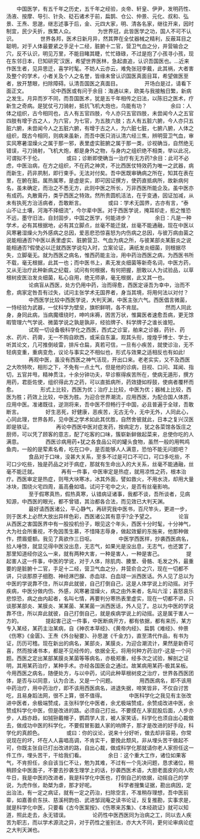 <!-- { "loadSidebar": true } -->
　　中国医学，有五千年之历史，五千年之经验，炎帝、轩皇、伊尹，发明药性、汤液、按摩、导引、针灸、砭石诸术于前，扁鹊、仓公、仲景、元化、叔和、弘景、王焘、思邈，继志述事于后，金、元四大家，明、清各名家，继往开来，因时制宜，民少夭折，族繁人众。
　　
　　为世界冠，此皆医学之功，国人不可不认识。
　　
　　世界各邦，医术日新月异，然其弊在全仗器械之精利，反蔽耳目之聪明，对于人体最要紧之手足十二经，脏腑十二官，营卫气血之分，井营输合之穴，反不认识，明见万里，不能目睹其睫，忙忙碌碌，不过是抱了小孩寻小孩，现在东邻日本，巳知研究’汉医，希望世界医林，急起直追，认识吾国医也。…近来作医生者，见异思迁，喜学时髦。不妨人云亦云，难免张冠李戴，此其祸，大者害及整个的学术，小者关及个人之名誉，皆缘未曾认识国医真面目耳，希望做医至者，放开慧眼，扫除障碍。认清吾国医之真面目。
　　
　　开场白是过，请看下面正文。
　　
　　论中西医或有问于余目：海通以来，欧美与我接触日繁，新病之发生。月异而岁不同，而吾国医术，犹是五千年相传之旧法，以陈旧之医术，疗新生之奇病。是犹仗弓刀骑射，抵抗飞机大炮也，乌能有功？
　　
　　余曰：人体之组织，古今相同也，古人有五官四肢，今人亦只五官四肢，未尝闻今人之五官四肢有增于古之人，为六官，为七官，为五肢六肢；古人有五脏六腑，今人亦只五脏六腑，未尝闻今人之五脏六腑，有增于古之人，为六脏七脏，七腑八腑，人体之组织，既古今相同，则病来虽新，而吾中医只消认清六经三焦，辨明营卫气血，审实风寒暑湿燥火之属于那一邪，表里虚实脏腑之属于那一类，诊视确当，自然绝无错误，弓刀骑射，飞机大炮，都是身外之物，与身内之组织绝不相类，举以此况，可谓拟不于伦。
　　
　　或曰；诊断即使确当一治疗有无方药?余目：此可不必虑，中医治病，在方之组织，不在药之神灵，不比西医仗特效药为唯一之武器，病而新生，药非夙制，即行束手。无法对付矣。吾中医既审确病之所在，知其在表在里，在腑在脏。属热属寒，是虚是实，即可因证撰方，使药直抵病所，故新病何名，虽未确定，而治之不悉无方，此则中医之所长，万非西医所能企及。虽中医亦有成药。丸散膏丹，类乎西医之特效。然所贵圆机活法，在乎变通，因证加减，从未有执死方治活病者，吾敢断言。
　　
　　或曰：学术无国界，古亦有言，“泰山不让土壤，河海不择细流”，今尔辈中医。对于西医学说，掩耳却走，拒之惟恐不远，墨守旧法，自封固步，中国之医学，何能进步？
　　
　　余日：凡是一种学术，必有其根据地，必有其立脚点，丝毫不能迁就，丝毫不能通融，现在中医以风寒暑湿燥火为外感病之总因，爱恶悲恐惊喜怒为内伤病之总因，与彼万病由菌之说能相通否?中医以表里虚实、脏腑营卫、气血为病之所，与彼某部炎某脏炎之说能相通否?假使必以迁就西医学说勾入时，立案论证，满纸发炎细菌，则根据尽失，立脚毫无。就为西医之病名，惟西药能主治，用中药治西医之病，为西医书所不载，毫无根据，此其一也；而中医书上，素无发炎细菌等新奇名词，中医方药，又从无治疗此种新病之纪载，试问有何根据，有何把握，胆敢以人为试验品，以草根树皮医治发炎细菌，私心自用，绝无师承，毫无根据，此又其一也。
　　
　　论病盲从西医，处方仍用中药，治而得愈，西医定诬吾为幸中，治而不愈，病家定咎吾有过失，试问主张学术无国界者，身当其境，将用何法以对付？
　　
　　中西医学比较中西医学说，大判天渊，中医主张六气。西医倡言微菌，一恃经验为武器，一仗科学为壁垒，旗帜鲜明，各不肯屈。
　　
　　然而人同此身，身同此病，当病魔缠绕时，呻吟床褥，困苦万状，惟冀医者速愈吾病，更无馀暇管理六气学说、微菌学说之孰是孰非，经验牌子、科学牌子之谁长谁短。
　　
　　试观一切设备极科学化之西医，西式之诊室，舶来之诊器，药针、药水、药片、药膏，无一不购自欧西，或采自东瀛，观其头衔，煌煌乎博士、学士，听其论文，几可推倒岐雷，排斥仓扁，真若可信，一旦有小疾苦，就使诊治，无不轻病变重，重病变危，议论与事实之不相似也，形式与效果之适相反也有如此!
　　
　　再观中医，虽没有西医之神气活现，开出口来。老老实实，又不及西医之大吹特吹，相形之下，不免有一点土气，但是他的诊病，目视、口问、耳闻、指切，五官并甩，精神贯注，十余分钟功夫，早诊察得疾苦所在，使病无遁形，撰方用药，君臣佐使，组织得此方之药，可以直抵病所，药效捷如桴鼓，使病者覆杯而愈。
　　
　　形式上比较，西医为优；治疗上比较，中医为优；器械上比较，西医为胜；药效上比较，中医为胜。为迎合世界潮流，应用西医，为配合国人体质，应用中医。准诸既往，逆测将来，吾中医不但畅行于中国，必且普遍于全球，吾敢断言。
　　
　　好生恶死，好健康，恶疾苦，无古无今，无中无外，人同此心，心同此理，世界各邦，见中医之学术如此其优胜，自然舍彼就此，日本之复兴汉医即是铁证。
　　
　　再论中西医中医对症发药，按病定方，犹之各菜馆各饭庄之厨师，可以凭了顾客的意志，配了吃客的口味，簇崭新鲜做起菜来，总使你吃的人满意。
　　
　　西医诊病用药+犹之各食品公司的罐头食物，虽然一般的用鸭鸡鱼肉，一般的是荤素名肴，吃在口中，是否能够人人满意，恐怕不能无问题吧？
　　
　　食品对于口味，没甚大关系，至多不过是可口不可口，可口多吃些，不可口少吃些，独是药品之对于病症，那就有生命出入的大关系，丝毫不能通融，丝毫不能迁就。
　　
　　再有一件事，中医审定是热症，就用凉性之药，根本治疗。西医审定是热症，则甩大块寒冰，冰其外面，譬如救火，不用水浇，却用大量冰块，围绕火宅四周，虽高叠如墙。试问于宅中之火，是否有丝毫影响。
　　
　　至于假寒真热，假热真寒，认错病证诸事，我都不谈，吾所谈者，见病知源，中西医的眼光，都不曾错，其治都各合法，而见效已大判天渊。
　　
　　最好请西医诸公，平心静气，再研究我中医书，百尺竿头，更进一步，则于医术上必然大放出异样色彩，西医诸公其有意乎?企予望之。
　　
　　论盲从西医之害国医界中有一股投机份子，眼见这个年头，西医十分时髦，十分神气，大为社会所重视，不免因羡生慕，不惜降志辱身，做起效颦的东施来，他那种做作，攒眉蹙额。我见了真欲作三日呕。
　　
　　中医学西医样，抄袭西医病名，拾人唾馀，就显见得中医没出息，无志气，如果光是没出息，无志气，也还罢了，那里知道经你这么一来，就有两种大害，一种是害人，一种是害己。
　　
　　提起害人这一件事，中医的学说，对于人体，除肌肉、腠里、骨骼、毛发之外，最重要的是脏腑十二官，手足十二经，营卫气血之分，井营俞合之穴，现在一切都不讲，只谈那原子细胞、神经淋巴腺、赤血球、白血球一派西医话。外人见了总以为中医的学说靠不住，所以弃此就彼，自己打倒自己，这是人体学说上的动摇。对于疾病，中医分做内伤、外感，风寒暑湿燥火，病之由外来者，名叫六淫；喜怒哀乐悲惊恐，病之由内起者，名叫七情，再要判分寒热表里虚实，现在一切都不讲，只谈那某部炎、某膜炎、某某菌、某某菌一派西医话，外人见了。总以为中医的学说靠不住，所以弃此就彼，自己打倒自己，就是疾病学说上的动摇。这是属于害人一方的。
　　
　　提起害己这一件事，中医断病开方，都有依据，都有来历，某方专入某经，某药主治某病，自《神农本草经》、《黄帝内经》、扁鹊《难经》、仲景《伤寒》《金匮》、王焘《外台秘要》、孙思邈《千金方》，直至清代作品，有书为证，历历可稽。现在新出的病名，某部炎，某膜炎，为迎合潮流计，果然是新奇可喜，然而按诸书本，都是不见经传的，依据全无，将用何种方药治疗-这是一个问题。西医之定出某部某膜炎某菌等等病名，亦极郑重，经多次之试验，解剖之证明，其用某药治疗，某种手术。亦经各国医会之通过。故某病用某药-极其呆板。今用西医之病名，随便处方，与以中药，试问此种草根树皮之治疗，世界各西医团体，是否与以同意，认为合法，又是一个问题。
　　
　　用西医病名，即不该用中药治疗，用中药治疗，即不该用西医病名，进退失据，啼笑皆非，不仅自讨苦吃，且易身蹈法网，很不上算，很不值得。
　　
　　中医科学化之我见有主张改进中医者，余极端赞成，主张科学化中医者，余尤极端赞成，余赞成改进中医，余赞成科学化中医，但是改进的路。必须自己打出。不要摸在人家屁股后面，人步亦步，人趋亦趋，如狨狲戴帽子，鹦鹉学人言，被人家笑话，科学化也须自出心裁做去，做成功中医的科学化，不要假冒影戤人家的响牌子，那才是改进的好手段，科学化的真颜色。
　　
　　或曰：你的议论，说来十分好听，做去却非容易，你常说现在的坏，坏在人人喜唱高调，不肯实干，要挽此颓风，非从埋头苦干做起不可，你既主张自已打出改进的路，自出心裁，做成科学化那就请你老人家担任这一件工作，埋头苦干，干给我们看。
　　
　　余日：这个重大工作，诸位如果客气，不肯担任，余自该当仁不让，勉为其难，不过有一个先决问题，恳求诸位，稍稍顾全中医面子，不要去抄袭生理学上的话，抄袭西医术语，大胆老面皮的向人吹牛日，我是中医的改进者，我是科学化中医也，打倒自己的依据，动摇自己的学说，为虎作伥，助桀为虐，那才好呢。
　　
　　科学者搜集证据，勘出病因，定出治法，有一定之病证，就有一定之药治，扫除空言，不准稍存理想，吾中医前辈，如嘉善俞东扶、慈溪柯韵伯、武进邹润庵之读书论证，反复推勘，实事求是，就是科学化中医，只要看《古今医案按》、《伤寒来苏集》、《本经疏证》就可以知道，照此走去，永无错误。
　　
　　论药性中医西医同为治病之工，同以去人疾苦为职志，而以学术源流之异，对于药性之鉴别法，亦大大不同，更何论审病论症之大判天渊也。
　　
